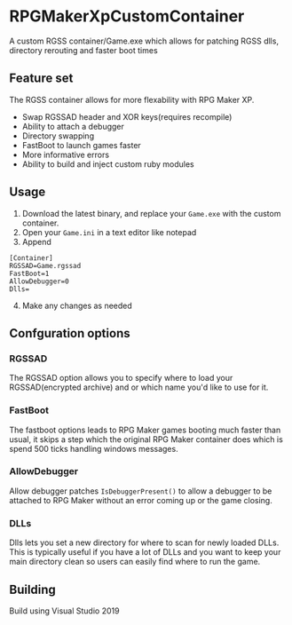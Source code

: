 # RPGMakerXpCustomContainer

A custom RGSS container/Game.exe which allows for patching RGSS dlls, directory rerouting and faster boot times

## Feature set

The RGSS container allows for more flexability with RPG Maker XP.

* Swap RGSSAD header and XOR keys(requires recompile)
* Ability to attach a debugger
* Directory swapping
* FastBoot to launch games faster
* More informative errors
* Ability to build and inject custom ruby modules

## Usage

1. Download the latest binary, and replace your `Game.exe` with the custom container.
2. Open your `Game.ini` in a text editor like notepad
3. Append

```
[Container]
RGSSAD=Game.rgssad
FastBoot=1
AllowDebugger=0
Dlls=
```
4. Make any changes as needed

## Confguration options

### RGSSAD

The RGSSAD option allows you to specify where to load your RGSSAD(encrypted archive) and or which name you'd like to use for it.

### FastBoot

The fastboot options leads to RPG Maker games booting much faster than usual, it skips a step which the original RPG Maker container does which is spend 500 ticks handling windows messages.

### AllowDebugger

Allow debugger patches `IsDebuggerPresent()` to allow a debugger to be attached to RPG Maker without an error coming up or the game closing.

### DLLs

Dlls lets you set a new directory for where to scan for newly loaded DLLs. This is typically useful if you have a lot of DLLs and you want to keep your main directory clean so users can easily find where to run the game.

## Building
Build using Visual Studio 2019
